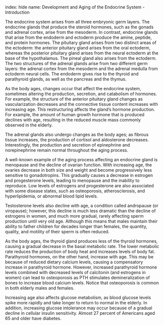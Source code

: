 index: hide
name: Development and Aging of the Endocrine System - Introduction

The endocrine system arises from all three embryonic germ layers. The endocrine glands that produce the steroid hormones, such as the gonads and adrenal cortex, arise from the mesoderm. In contrast, endocrine glands that arise from the endoderm and ectoderm produce the amine, peptide, and protein hormones. The pituitary gland arises from two distinct areas of the ectoderm: the anterior pituitary gland arises from the oral ectoderm, whereas the posterior pituitary gland arises from the neural ectoderm at the base of the hypothalamus. The pineal gland also arises from the ectoderm. The two structures of the adrenal glands arise from two different germ layers: the adrenal cortex from the mesoderm and the adrenal medulla from ectoderm neural cells. The endoderm gives rise to the thyroid and parathyroid glands, as well as the pancreas and the thymus.

As the body ages, changes occur that affect the endocrine system, sometimes altering the production, secretion, and catabolism of hormones. For example, the structure of the anterior pituitary gland changes as vascularization decreases and the connective tissue content increases with increasing age. This restructuring affects the gland’s hormone production. For example, the amount of human growth hormone that is produced declines with age, resulting in the reduced muscle mass commonly observed in the elderly.

The adrenal glands also undergo changes as the body ages; as fibrous tissue increases, the production of cortisol and aldosterone decreases. Interestingly, the production and secretion of epinephrine and norepinephrine remain normal throughout the aging process.

A well-known example of the aging process affecting an endocrine gland is menopause and the decline of ovarian function. With increasing age, the ovaries decrease in both size and weight and become progressively less sensitive to gonadotropins. This gradually causes a decrease in estrogen and progesterone levels, leading to menopause and the inability to reproduce. Low levels of estrogens and progesterone are also associated with some disease states, such as osteoporosis, atherosclerosis, and hyperlipidemia, or abnormal blood lipid levels.

Testosterone levels also decline with age, a condition called andropause (or viropause); however, this decline is much less dramatic than the decline of estrogens in women, and much more gradual, rarely affecting sperm production until very old age. Although this means that males maintain their ability to father children for decades longer than females, the quantity, quality, and motility of their sperm is often reduced.

As the body ages, the thyroid gland produces less of the thyroid hormones, causing a gradual decrease in the basal metabolic rate. The lower metabolic rate reduces the production of body heat and increases levels of body fat. Parathyroid hormones, on the other hand, increase with age. This may be because of reduced dietary calcium levels, causing a compensatory increase in parathyroid hormone. However, increased parathyroid hormone levels combined with decreased levels of calcitonin (and estrogens in women) can lead to osteoporosis as PTH stimulates demineralization of bones to increase blood calcium levels. Notice that osteoporosis is common in both elderly males and females.

Increasing age also affects glucose metabolism, as blood glucose levels spike more rapidly and take longer to return to normal in the elderly. In addition, increasing glucose intolerance may occur because of a gradual decline in cellular insulin sensitivity. Almost 27 percent of Americans aged 65 and older have diabetes.

